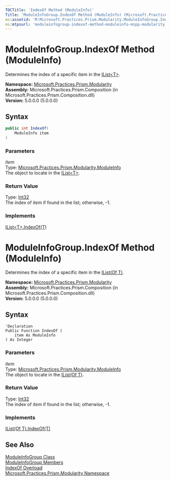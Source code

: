 ```yaml
---
TOCTitle: 'IndexOf Method (ModuleInfo)'
Title: 'ModuleInfoGroup.IndexOf Method (ModuleInfo) (Microsoft.Practices.Prism.Modularity)'
ms:assetid: 'M:Microsoft.Practices.Prism.Modularity.ModuleInfoGroup.IndexOf(Microsoft.Practices.Prism.Modularity.ModuleInfo)'
ms:mtpsurl: 'moduleinfogroup-indexof-method-moduleinfo-mspp-modularity.md'
---
```


# ModuleInfoGroup.IndexOf Method (ModuleInfo)

Determines the index of a specific item in the [IList&lt;T&gt;](http://msdn.microsoft.com/en-us/library/5y536ey6).

**Namespace:** [Microsoft.Practices.Prism.Modularity](/patterns-practices/reference/mspp-modularity-namespace)  
**Assembly:** Microsoft.Practices.Prism.Composition (in Microsoft.Practices.Prism.Composition.dll)  
**Version:** 5.0.0.0 (5.0.0.0)

## Syntax

```C#
public int IndexOf(
    ModuleInfo item
)
```

### Parameters

*item*    
Type: [Microsoft.Practices.Prism.Modularity.ModuleInfo](/patterns-practices/reference/moduleinfo-class-mspp-modularity)  
The object to locate in the [IList&lt;T&gt;](http://msdn.microsoft.com/en-us/library/5y536ey6).

### Return Value

Type: [Int32](http://msdn.microsoft.com/en-us/library/td2s409d)  
The index of *item* if found in the list; otherwise, -1.

### Implements

[IList&lt;T&gt;.IndexOf(T)](http://msdn.microsoft.com/en-us/library/3w0148af)

# ModuleInfoGroup.IndexOf Method (ModuleInfo)

Determines the index of a specific item in the [IList(Of T)](http://msdn.microsoft.com/en-us/library/5y536ey6).

**Namespace:** [Microsoft.Practices.Prism.Modularity](/patterns-practices/reference/mspp-modularity-namespace)  
**Assembly:** Microsoft.Practices.Prism.Composition (in Microsoft.Practices.Prism.Composition.dll)  
**Version:** 5.0.0.0 (5.0.0.0)

## Syntax

```VB
'Declaration
Public Function IndexOf ( 
    item As ModuleInfo
) As Integer
```

### Parameters

*item*    
Type: [Microsoft.Practices.Prism.Modularity.ModuleInfo](/patterns-practices/reference/moduleinfo-class-mspp-modularity)  
The object to locate in the [IList(Of T)](http://msdn.microsoft.com/en-us/library/5y536ey6).

### Return Value

Type: [Int32](http://msdn.microsoft.com/en-us/library/td2s409d)  
The index of *item* if found in the list; otherwise, -1.

### Implements

[IList(Of T).IndexOf(T)](http://msdn.microsoft.com/en-us/library/3w0148af)

## See Also

[ModuleInfoGroup Class](/patterns-practices/reference/moduleinfogroup-class-mspp-modularity)  
[ModuleInfoGroup Members](/patterns-practices/reference/moduleinfogroup-members-mspp-modularity)  
[IndexOf Overload](/patterns-practices/reference/moduleinfogroup-indexof-method-mspp-modularity)  
[Microsoft.Practices.Prism.Modularity Namespace](/patterns-practices/reference/mspp-modularity-namespace)  
